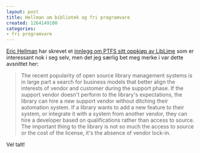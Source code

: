 ```yaml
---
layout: post
title: Hellman om bibliotek og fri programvare
created: 1264149100
categories:
- fri programvare
---
```

<p><a href="http://go-to-hellman.blogspot.com/">Eric Hellman</a> har skrevet et <a href="http://go-to-hellman.blogspot.com/2010/01/ptfs-to-acquire-liblime-and-move-to.html">innlegg om PTFS sitt oppkjøp av LibLime</a> som er interessant nok i seg selv, men det jeg særlig bet meg merke i var dette avsnittet her:</p>
<blockquote><p>The recent popularity of open source library management systems is in large part a search for business models that better align the interests of vendor and customer during the support phase. If the support vendor doesn't perform to the library's expectations, the library can hire a new support vendor without ditching their automation system. If a library wants to add a new feature to their system, or integrate it with a system from another vendor, they can hire a developer based on qualifications rather than access to source. The important thing to the library is not so much the access to source or the cost of the license, it's the absence of vendor lock-in.</p></blockquote>
<p>Vel talt!</p>

